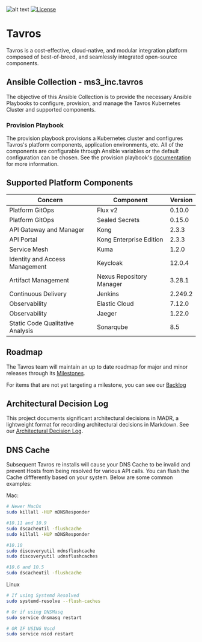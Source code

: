 ![alt text](https://www.ms3-inc.com/wp-content/uploads/2021/02/b.png)
[![License](https://img.shields.io/badge/License-Apache%202.0-blue.svg)](https://github.com/Kong/kong/blob/master/LICENSE)

# Tavros

Tavros is a cost-effective, cloud-native, and modular integration platform composed of best-of-breed, and seamlessly integrated open-source components.

## Ansible Collection - ms3_inc.tavros

The objective of this Ansible Collection is to provide the necessary Ansible Playbooks to configure, provision, and manage the Tavros Kubernetes Cluster and supported components.

### Provision Playbook

The provision playbook provisions a Kubernetes cluster and configures Tavros's platform components, application environments, etc. All of the components are configurable through Ansible variables or the default configuration can be chosen. See the provision playbook's [documentation](playbooks/provision_playbook/README.md) for more information.

## Supported Platform Components

| Concern | Component | Version |
| ------- | --------- | ------- |
| Platform GitOps | Flux v2 | 0.10.0 |
| Platform GitOps | Sealed Secrets | 0.15.0 |
| API Gateway and Manager | Kong | 2.3.3 |
| API Portal | Kong Enterprise Edition | 2.3.3 |
| Service Mesh | Kuma | 1.2.0 |
| Identity and Access Management | Keycloak | 12.0.4 |
| Artifact Management | Nexus Repository Manager | 3.28.1 |
| Continuous Delivery | Jenkins | 2.249.2 |
| Observability | Elastic Cloud | 7.12.0 |
| Observability | Jaeger | 1.22.0 |
| Static Code Qualitative Analysis | Sonarqube | 8.5 |

## Roadmap

The Tavros team will maintain an up to date roadmap for major and minor releases through its [Milestones](https://github.com/MS3Inc/tavros/milestones).

For items that are not yet targeting a milestone, you can see our [Backlog](https://github.com/MS3Inc/tavros/issues?q=is%3Aopen+is%3Aissue+no%3Amilestone)

## Architectural Decision Log

This project documents significant architectural decisions in MADR, a lightweight format for recording architectural decisions in Markdown. See our [Architectural Decision Log](docs/adr/index.md).

## DNS Cache

Subsequent Tavros re installs will cause your DNS Cache to be invalid and prevent Hosts from being resolved for various API calls. You can flush the Cache diffferently based on your system. Below are some common examples:

Mac:
```bash
# Newer MacOs
sudo killall -HUP mDNSResponder

#10.11 and 10.9
sudo dscacheutil -flushcache
sudo killall -HUP mDNSResponder

#10.10
sudo discoveryutil mdnsflushcache
sudo discoveryutil udnsflushcaches

#10.6 and 10.5
sudo dscacheutil -flushcache
```

Linux
```bash
# If using Systemd Resolved
sudo systemd-resolve --flush-caches

# Or if using DNSMasq
sudo service dnsmasq restart

# OR IF USING Nscd
sudo service nscd restart
```
